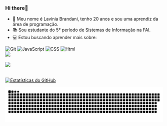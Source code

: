 ### Hi there👋</br>
 
- 👋 Meu nome é Lavínia Brandani, tenho 20 anos e sou uma aprendiz da área de programação.
- 📚 Sou estudante do 5° período de Sistemas de Informação na FAI.
- 💻 Estou buscando aprender mais sobre:</br>

![Git](https://img.shields.io/badge/-Git-black?style=flat-square&logo=git)
![JavaScript](https://img.shields.io/badge/-JavaScript-yellow?style=flat-square&logo=javascript)
![CSS](https://img.shields.io/badge/-CSS-blue?style=flat-square&logo=css)
![Html](https://img.shields.io/badge/-HTML-orange?style=flat-square&logo=html)</br>
<a href="http://linkedin.com/in/lavínia-brandani-ab780382" target="_blank"><img src="https://img.shields.io/badge/-LinkedIn-%230077B5?style=for-the-badge&logo=linkedin&logoColor=white" target="_blank"></a></div><br>

<div>
  <a href="https://github.com/LaviniaRodriguesBT">
    <img loading="lazy" height="180em" src="https://github-readme-stats.vercel.app/api/top-langs/?username=LaviniaRodriguesBT&layout=compact&langs_count=7&theme=dracula"/>
  </a></br></br>

  [![Estatísticas do GitHub](https://github-readme-stats.vercel.app/api?username=LaviniaRodriguesBT&show_icons=true&theme=dracula)](https://github.com/LaviniaRodriguesBT)
</div>

<div>
 
   ![Snake animation](https://github.com/Samuelbrandani/Samuelbrandani/blob/main/imgs/github-contribution-grid-snake.svg)
</div>
